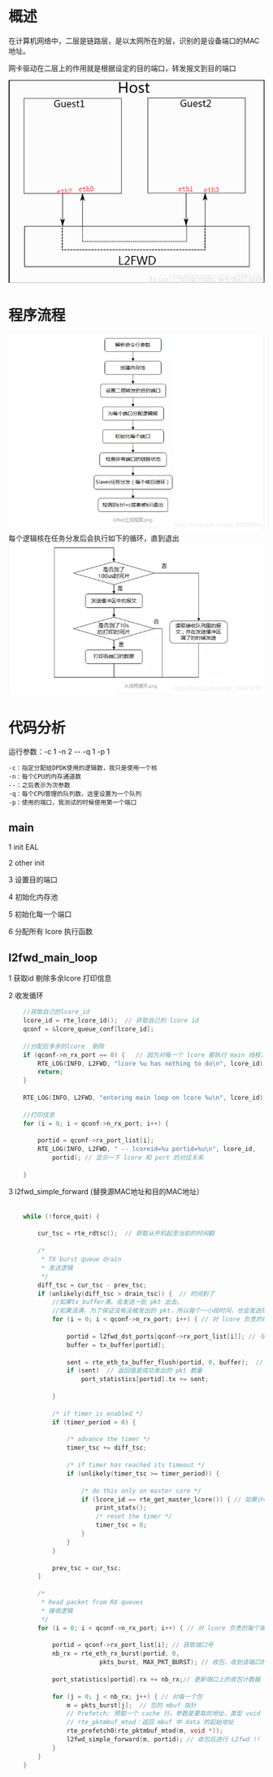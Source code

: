 # 概述
在计算机网络中，二层是链路层，是以太网所在的层，识别的是设备端口的MAC地址。

网卡驱动在二层上的作用就是根据设定的目的端口，转发报文到目的端口

<div align="center"> <img src="pic/L201.png"/> </div>

# 程序流程

<div align="center"> <img src="pic/L202.png"/> </div>
每个逻辑核在任务分发后会执行如下的循环，直到退出

<div align="center"> <img src="pic/L203.png"/> </div>


# 代码分析

运行参数：-c 1 -n 2 -- -q 1  -p 1
```bash
-c：指定分配给DPDK使用的逻辑数，我只是使用一个核
-n：每个CPU的内存通道数
--：之后表示为次参数
-q：每个CPU管理的队列数，这里设置为一个队列
-p：使用的端口，我测试的时候使用第一个端口
```

## main

1 init EAL 

2 other init 


3 设置目的端口


4 初始化内存池


5 初始化每一个端口

6 分配所有 lcore 执行函数

## l2fwd_main_loop 

1 获取id  剔除多余lcore 打印信息

2 收发循环
```cpp
    //获取自己的lcore_id
	lcore_id = rte_lcore_id();  // 获取自己的 lcore id
	qconf = &lcore_queue_conf[lcore_id];
 
    //分配后多余的lcore  剔除
	if (qconf->n_rx_port == 0) {   // 因为对每一个 lcore 都执行 main 线程，如果该 lcore 上没有绑定端口，就无事可做。
		RTE_LOG(INFO, L2FWD, "lcore %u has nothing to do\n", lcore_id);
		return;
	}
 
	RTE_LOG(INFO, L2FWD, "entering main loop on lcore %u\n", lcore_id);
    
	//打印信息
	for (i = 0; i < qconf->n_rx_port; i++) {
 
		portid = qconf->rx_port_list[i];
		RTE_LOG(INFO, L2FWD, " -- lcoreid=%u portid=%u\n", lcore_id,
			portid); // 显示一下 lcore 和 port 的对应关系
 
	}
```

3 l2fwd_simple_forward (替换源MAC地址和目的MAC地址）
```cpp
 
	while (!force_quit) {
 
		cur_tsc = rte_rdtsc();  // 获取从开机起至当前的时间戳
 
		/*
		 * TX burst queue drain 
		 * 发送逻辑
		 */
		diff_tsc = cur_tsc - prev_tsc;
		if (unlikely(diff_tsc > drain_tsc)) {  // 时间到了
            //如果tx_buffer满，会发送一批 pkt 出去。
			//如果没满，为了保证没有没被发出的 pkt，所以每个一小段时间，也会发送队列中的包
			for (i = 0; i < qconf->n_rx_port; i++) { // 对 lcore 负责的每个端口
 
				portid = l2fwd_dst_ports[qconf->rx_port_list[i]]; // 与之配对的端口
				buffer = tx_buffer[portid];
 
				sent = rte_eth_tx_buffer_flush(portid, 0, buffer);  // 将 buffer 里的 pkt 全部从 port id 的 0号 Tx queue 发出去
				if (sent)  // 返回值是成功发出的 pkt 数量
					port_statistics[portid].tx += sent;
 
			}
 
			/* if timer is enabled */
			if (timer_period > 0) {
 
				/* advance the timer */
				timer_tsc += diff_tsc;
 
				/* if timer has reached its timeout */
				if (unlikely(timer_tsc >= timer_period)) {
 
					/* do this only on master core */
					if (lcore_id == rte_get_master_lcore()) { // 如果计时器到了，就打印一下信息。只在主核心打印信息
						print_stats();
						/* reset the timer */
						timer_tsc = 0;
					}
				}
			}
 
			prev_tsc = cur_tsc;
		}
 
		/*
		 * Read packet from RX queues
		 * 接收逻辑
		 */
		for (i = 0; i < qconf->n_rx_port; i++) { // 对 lcore 负责的每个端口
 
			portid = qconf->rx_port_list[i]; // 获取端口号
			nb_rx = rte_eth_rx_burst(portid, 0, 
						 pkts_burst, MAX_PKT_BURST); // 收包，收到该端口的 0 号 rx queue
 
			port_statistics[portid].rx += nb_rx;// 更新端口上的收包计数器
 
			for (j = 0; j < nb_rx; j++) { // 对每一个包
				m = pkts_burst[j];  // 包的 mbuf 指针
				// Prefetch: 预取一个 cache 行。参数是要取的地址，类型 void *
                // rte_pktmbuf_mtod：返回 mbuf 中 data 的起始地址
				rte_prefetch0(rte_pktmbuf_mtod(m, void *));
				l2fwd_simple_forward(m, portid); // 收包后进行 L2fwd !!
			}
		}
	}
```
